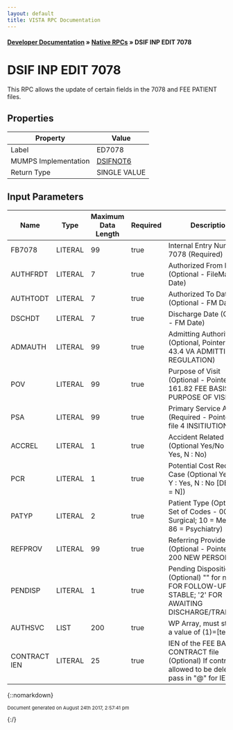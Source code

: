 ```yaml
---
layout: default
title: VISTA RPC Documentation
---
```


#### [Developer Documentation](../index) &#187; [Native RPCs](TableOfContents) &#187; DSIF INP EDIT 7078<br/>
# DSIF INP EDIT 7078

This RPC allows the update of certain fields in the 7078 and FEE PATIENT files.

## Properties

Property | Value
--- | ---
Label | ED7078
MUMPS Implementation | [DSIFNOT6](http://code.osehra.org/dox/Routine_DSIFNOT6_source.html)
Return Type | SINGLE VALUE


## Input Parameters

Name | Type | Maximum Data Length | Required | Description
--- | --- | --- | --- | ---
FB7078 | LITERAL | 99 | true | Internal Entry Number for 7078 (Required)
AUTHFRDT | LITERAL | 7 | true | Authorized From Date (Optional - FileMan Date)
AUTHTODT | LITERAL | 7 | true | Authorized To Date (Optional - FM Date)
DSCHDT | LITERAL | 7 | true | Discharge Date (Optional - FM Date)
ADMAUTH | LITERAL | 99 | true | Admitting Authority (Optional, Pointer to file 43.4 VA ADMITTING REGULATION)
POV | LITERAL | 99 | true | Purpose of Visit (Optional - Pointer to file 161.82 FEE BASIS PURPOSE OF VISIT)
PSA | LITERAL | 99 | true | Primary Service Area (Required - Pointer to file 4 INSITIUTION)
ACCREL | LITERAL | 1 | true | Accident Related (Optional Yes/No - Y : Yes, N : No)
PCR | LITERAL | 1 | true | Potential Cost Recovery Case (Optional Yes/No - Y : Yes, N : No [DEFAULT &#x3D; N])
PATYP | LITERAL | 2 | true | Patient Type (Optional, Set of Codes - 00 &#x3D; Surgical; 10 &#x3D; Medical; 86 &#x3D; Psychiatry)
REFPROV | LITERAL | 99 | true | Referring Provider (Optional - Pointer to file 200 NEW PERSON)
PENDISP | LITERAL | 1 | true | Pending Disposition (Optional)                      &quot;&quot; for none;                      &#x27;1&#x27; FOR FOLLOW-UP/NOT STABLE;                      &#x27;2&#x27; FOR AWAITING DISCHARGE/TRANSFER;)
AUTHSVC | LIST | 200 | true | WP Array, must start with a value of (1)&#x3D;[text]
CONTRACT IEN | LITERAL | 25 | true | IEN of the FEE BASIS CONTRACT file (Optional) If contract is allowed to be deleted, pass in &quot;@&quot; for IEN



{::nomarkdown} <br/><p style="font-size: 11px">Document generated on August 24th 2017, 2:57:41 pm</p>{:/}